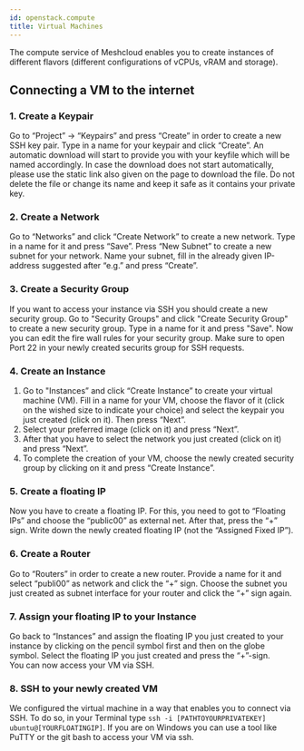 ```yaml
---
id: openstack.compute
title: Virtual Machines
---
```


The compute service of Meshcloud enables you to create instances of different flavors \(different configurations of vCPUs, vRAM and storage\).


## Connecting a VM to the internet

### 1. Create a Keypair

Go to “Project” -&gt; “Keypairs” and press “Create” in order to create a new SSH key pair. Type in a name for your keypair and click “Create”. An automatic download will start to provide you with your keyfile which will be named accordingly. In case the download does not start automatically, please use the static link also given on the page to download the file. Do not delete the file or change its name and keep it safe as it contains your private key.

### 2. Create a Network

Go to “Networks” and click “Create Network” to create a new network. Type in a name for it and press “Save”. Press “New Subnet” to create a new subnet for your network. Name your subnet, fill in the already given IP-address suggested after “e.g.” and press “Create”.

### 3. Create a Security Group

If you want to access your instance via SSH you should create a new security group. Go to "Security Groups" and click "Create Security Group" to create a new security group. Type in a name for it and press "Save". Now you can edit the fire wall rules for your security group. Make sure to open Port 22 in your newly created securits group for SSH requests.

### 4. Create an Instance

1. Go to "Instances” and click “Create Instance” to create your virtual machine \(VM\). Fill in a name for your VM, choose the flavor of it \(click on the wished size to indicate your choice\) and select the keypair you just created \(click on it\). Then press “Next”.
2. Select your preferred image \(click on it\) and press “Next”.
3. After that you have to select the network you just created \(click on it\) and press “Next”.
4. To complete the creation of your VM, choose the newly created security group by clicking on it and press “Create Instance”.

### 5. Create a floating IP

Now you have to create a floating IP. For this, you need to got to “Floating IPs” and choose the “public00” as external net. After that, press the “+” sign. Write down the newly created floating IP \(not the “Assigned Fixed IP”\).

### 6. Create a Router

Go to “Routers” in order to create a new router. Provide a name for it and select “publi00” as network and click the “+” sign. Choose the subnet you just created as subnet interface for your router and click the “+” sign again.

### 7. Assign your floating IP to your Instance

Go back to “Instances” and assign the floating IP you just created to your instance by clicking on the pencil symbol first and then on the globe symbol. Select the floating IP you just created and press the “+”-sign.  
 You can now access your VM via SSH.

### 8. SSH to your newly created VM

We configured the virtual machine in a way that enables you to connect via SSH. To do so, in your Terminal type `ssh -i [PATHTOYOURPRIVATEKEY] ubuntu@[YOURFLOATINGIP]`. If you are on Windows you can use a tool like PuTTY or the git bash to access your VM via ssh.



